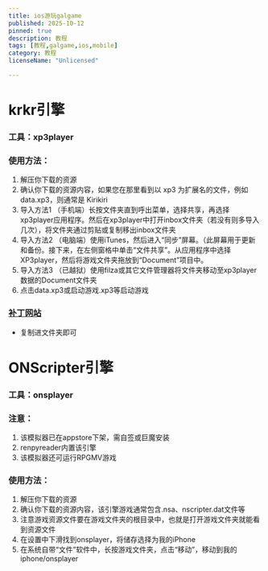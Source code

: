 ```yaml
---
title: ios游玩galgame
published: 2025-10-12
pinned: true
description: 教程
tags: [教程,galgame,ios,mobile]
category: 教程
licenseName: "Unlicensed"

---
```





# krkr引擎
### 工具：xp3player
### 使用方法：
1. 解压你下载的资源
2. 确认你下载的资源内容，如果您在那里看到以 xp3 为扩展名的文件，例如 data.xp3，则通常是 Kirikiri
3. 导入方法1 （手机端）长按文件夹直到呼出菜单，选择共享，再选择xp3player应用程序。然后在xp3player中打开inbox文件夹（若没有则多导入几次），将文件夹通过剪贴或复制移出inbox文件夹
4. 导入方法2 （电脑端）使用iTunes，然后进入“同步”屏幕。（此屏幕用于更新和备份。接下来，在左侧窗格中单击“文件共享”。从应用程序中选择 XP3player，然后将游戏文件夹拖放到“Document”项目中。
5. 导入方法3 （已越狱）使用filza或其它文件管理器将文件夹移动至xp3player数据的Document文件夹
6. 点击data.xp3或启动游戏.xp3等启动游戏
### [补丁网站](https://zeas2.github.io/Kirikiroid2_patch/patch/)
- 复制进文件夹即可


# ONScripter引擎
### 工具：onsplayer
### 注意：
1. 该模拟器已在appstore下架，需自签或巨魔安装
2. renpyreader内置该引擎
3. 该模拟器还可运行RPGMV游戏
### 使用方法：
1. 解压你下载的资源
2. 确认你下载的资源内容，该引擎游戏通常包含.nsa、nscripter.dat文件等
3. 注意游戏资源文件要在游戏文件夹的根目录中，也就是打开游戏文件夹就能看到资源文件
4. 在设置中下滑找到onsplayer，将储存选择为我的iPhone
5. 在系统自带“文件”软件中，长按游戏文件夹，点击“移动”，移动到我的iphone/onsplayer

